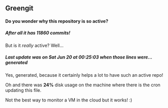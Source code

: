 ## Greengit

#### Do you wonder why this repository is so active?

##### After all it has 11860 commits!

But is it *really* active? Well...

##### Last update was on Sat Jun 20 at 00:25:03 when those lines were... generated

Yes, generated, because it certainly helps a lot to have such an active repo!

Oh and there was **24%** disk usage on the machine
where there is the cron updating this file.

Not the best way to monitor a VM in the cloud but it works! :)
